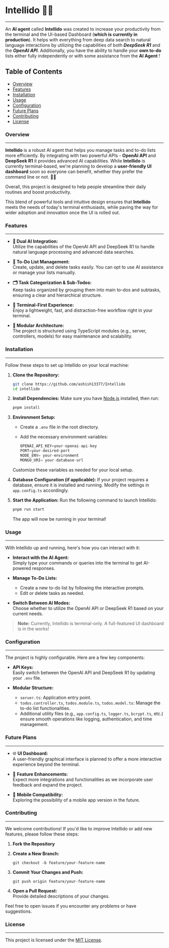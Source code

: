 # Intellido 🚀🤖
***

An **AI agent** called **Intellido** was created to increase your productivity from the terminal and the UI-based Dashboard (**which is currently in production**). It helps with everything from deep data search to natural language interactions by utilizing the capabilities of both ***DeepSeek R1*** and the ***OpenAI API***. Additionally, you have the ability to handle your **own to-do** lists either fully independently or with some assistance from the **AI Agent** !

Table of Contents
-----------------

-   [Overview](#overview)
-   [Features](#features)
-   [Installation](#installation)
-   [Usage](#usage)
-   [Configuration](#configuration)
-   [Future Plans](#future-plans)
-   [Contributing](#contributing)
-   [License](#license)

### Overview
--------

**Intellido** is a robust AI agent that helps you manage tasks and to-do lists more efficiently. By integrating with two powerful APIs - **OpenAI API** and **DeepSeek R1** it provides advanced AI capabilities. While **Intellido** is currently terminal-based, we're planning to develop a **user-friendly UI dashboard** soon so everyone can benefit, whether they prefer the command line or not. 🚀🤖

Overall, this project is designed to help people streamline their daily routines and boost productivity.

This blend of powerful tools and intuitive design ensures that **Intellido** meets the needs of today's terminal enthusiasts, while paving the way for wider adoption and innovation once the UI is rolled out.

### Features
--------

-   **🤖 Dual AI Integration:**\
    Utilize the capabilities of the OpenAI API and DeepSeek R1 to handle natural language processing and advanced data searches.

-   **📝 To-Do List Management:**\
    Create, update, and delete tasks easily. You can opt to use AI assistance or manage your lists manually.

-   **🗂️ Task Categorization & Sub-Todos:**\
    Keep tasks organized by grouping them into main to-dos and subtasks, ensuring a clear and hierarchical structure.

-   **🚀 Terminal-First Experience:**\
    Enjoy a lightweight, fast, and distraction-free workflow right in your terminal.

-   **🔧 Modular Architecture:**\
    The project is structured using TypeScript modules (e.g., server, controllers, models) for easy maintenance and scalability.

### Installation
------------

Follow these steps to set up Intellido on your local machine:

1.  **Clone the Repository:**

    ```bash
    git clone https://github.com/ashish13377/Intellido
    cd intellido
    ```

2.  **Install Dependencies:** Make sure you have [Node.js](https://nodejs.org/) installed, then run:

    ```bash
    pnpm install 
    ```

3.  **Environment Setup:**

    -   Create a `.env` file in the root directory.
    -   Add the necessary environment variables:

        ```Java
        OPENAI_API_KEY=your-openai-api-key
        PORT=your-desired-port
        NODE_ENV= your-environment
        MONGO_URI= your-database-url
        ```

    Customize these variables as needed for your local setup.

4.  **Database Configuration (if applicable):** If your project requires a database, ensure it is installed and running. Modify the settings in `app.config.ts` accordingly.

5.  **Start the Application:** Run the following command to launch Intellido:

    ```bash
    pnpm run start
    ```

    The app will now be running in your terminal!

### Usage
-----

With Intellido up and running, here's how you can interact with it:

-   **Interact with the AI Agent:**\
    Simply type your commands or queries into the terminal to get AI-powered responses.

-   **Manage To-Do Lists:**

    -   Create a new to-do list by following the interactive prompts.
    -   Edit or delete tasks as needed.
-   **Switch Between AI Modes:**\
    Choose whether to utilize the OpenAI API or DeepSeek R1 based on your current needs.

> **Note:** Currently, Intellido is terminal-only. A full-featured UI dashboard is in the works!

### Configuration
-------------

The project is highly configurable. Here are a few key components:

-   **API Keys:**\
    Easily switch between the OpenAI API and DeepSeek R1 by updating your `.env` file.

-   **Modular Structure:**
    -   `server.ts`: Application entry point.
    -   `todos.controller.ts`, `todos.module.ts`, `todos.model.ts`: Manage the to-do list functionalities.
    -   Additional utility files (e.g., `app.config.ts`, `logger.ts`, `bcrypt.ts`, etc.) ensure smooth operations like logging, authentication, and time management.

### Future Plans
------------

-   🌐 **UI Dashboard:**\
    A user-friendly graphical interface is planned to offer a more interactive experience beyond the terminal.

-   🔄 **Feature Enhancements:**\
    Expect more integrations and functionalities as we incorporate user feedback and expand the project.

-   📱 **Mobile Compatibility:**\
    Exploring the possibility of a mobile app version in the future.

### Contributing
------------

We welcome contributions! If you'd like to improve Intellido or add new features, please follow these steps:

1.  **Fork the Repository**
2.  **Create a New Branch:**

    ```
    git checkout -b feature/your-feature-name
    ```

3.  **Commit Your Changes and Push:**

    ```
    git push origin feature/your-feature-name
    ```

4.  **Open a Pull Request:**\
    Provide detailed descriptions of your changes.

Feel free to open issues if you encounter any problems or have suggestions.

### License
-------

This project is licensed under the [MIT License](https://github.com/ashish13377/Intellido?tab=MIT-1-ov-file).
